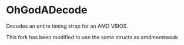 # OhGodADecode
Decodes an entire timing strap for an AMD VBIOS.

This fork has been modified to use the same structs as amdmemtweak
